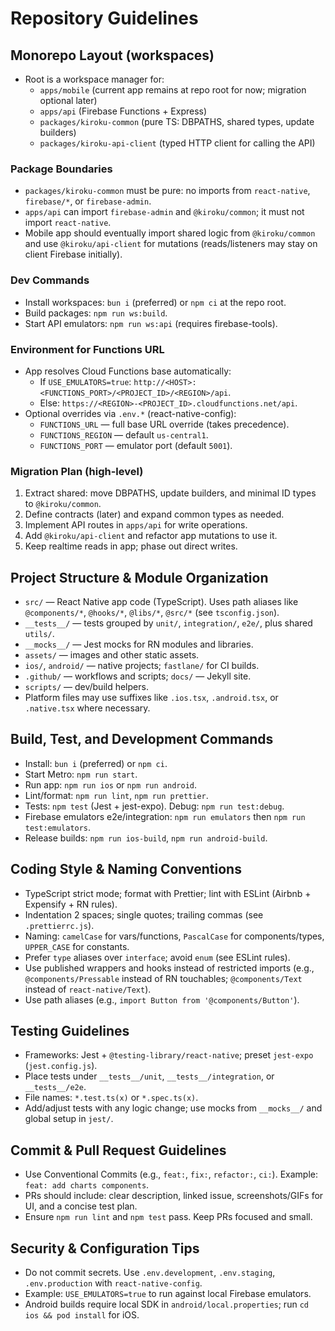 # Repository Guidelines

## Monorepo Layout (workspaces)
- Root is a workspace manager for:
  - `apps/mobile` (current app remains at repo root for now; migration optional later)
  - `apps/api` (Firebase Functions + Express)
  - `packages/kiroku-common` (pure TS: DBPATHS, shared types, update builders)
  - `packages/kiroku-api-client` (typed HTTP client for calling the API)

### Package Boundaries
- `packages/kiroku-common` must be pure: no imports from `react-native`, `firebase/*`, or `firebase-admin`.
- `apps/api` can import `firebase-admin` and `@kiroku/common`; it must not import `react-native`.
- Mobile app should eventually import shared logic from `@kiroku/common` and use `@kiroku/api-client` for mutations (reads/listeners may stay on client Firebase initially).

### Dev Commands
- Install workspaces: `bun i` (preferred) or `npm ci` at the repo root.
- Build packages: `npm run ws:build`.
- Start API emulators: `npm run ws:api` (requires firebase-tools).

### Environment for Functions URL
- App resolves Cloud Functions base automatically:
  - If `USE_EMULATORS=true`: `http://<HOST>:<FUNCTIONS_PORT>/<PROJECT_ID>/<REGION>/api`.
  - Else: `https://<REGION>-<PROJECT_ID>.cloudfunctions.net/api`.
- Optional overrides via `.env.*` (react-native-config):
  - `FUNCTIONS_URL` — full base URL override (takes precedence).
  - `FUNCTIONS_REGION` — default `us-central1`.
  - `FUNCTIONS_PORT` — emulator port (default `5001`).

### Migration Plan (high-level)
1) Extract shared: move DBPATHS, update builders, and minimal ID types to `@kiroku/common`.
2) Define contracts (later) and expand common types as needed.
3) Implement API routes in `apps/api` for write operations.
4) Add `@kiroku/api-client` and refactor app mutations to use it.
5) Keep realtime reads in app; phase out direct writes.

## Project Structure & Module Organization
- `src/` — React Native app code (TypeScript). Uses path aliases like `@components/*`, `@hooks/*`, `@libs/*`, `@src/*` (see `tsconfig.json`).
- `__tests__/` — tests grouped by `unit/`, `integration/`, `e2e/`, plus shared `utils/`.
- `__mocks__/` — Jest mocks for RN modules and libraries.
- `assets/` — images and other static assets.
- `ios/`, `android/` — native projects; `fastlane/` for CI builds.
- `.github/` — workflows and scripts; `docs/` — Jekyll site.
- `scripts/` — dev/build helpers.
- Platform files may use suffixes like `.ios.tsx`, `.android.tsx`, or `.native.tsx` where necessary.

## Build, Test, and Development Commands
- Install: `bun i` (preferred) or `npm ci`.
- Start Metro: `npm run start`.
- Run app: `npm run ios` or `npm run android`.
- Lint/format: `npm run lint`, `npm run prettier`.
- Tests: `npm test` (Jest + jest-expo). Debug: `npm run test:debug`.
- Firebase emulators e2e/integration: `npm run emulators` then `npm run test:emulators`.
- Release builds: `npm run ios-build`, `npm run android-build`.

## Coding Style & Naming Conventions
- TypeScript strict mode; format with Prettier; lint with ESLint (Airbnb + Expensify + RN rules).
- Indentation 2 spaces; single quotes; trailing commas (see `.prettierrc.js`).
- Naming: `camelCase` for vars/functions, `PascalCase` for components/types, `UPPER_CASE` for constants.
- Prefer `type` aliases over `interface`; avoid `enum` (see ESLint rules).
- Use published wrappers and hooks instead of restricted imports (e.g., `@components/Pressable` instead of RN touchables; `@components/Text` instead of `react-native/Text`).
- Use path aliases (e.g., `import Button from '@components/Button'`).

## Testing Guidelines
- Frameworks: Jest + `@testing-library/react-native`; preset `jest-expo` (`jest.config.js`).
- Place tests under `__tests__/unit`, `__tests__/integration`, or `__tests__/e2e`.
- File names: `*.test.ts(x)` or `*.spec.ts(x)`.
- Add/adjust tests with any logic change; use mocks from `__mocks__/` and global setup in `jest/`.

## Commit & Pull Request Guidelines
- Use Conventional Commits (e.g., `feat:`, `fix:`, `refactor:`, `ci:`). Example: `feat: add charts components`.
- PRs should include: clear description, linked issue, screenshots/GIFs for UI, and a concise test plan.
- Ensure `npm run lint` and `npm test` pass. Keep PRs focused and small.

## Security & Configuration Tips
- Do not commit secrets. Use `.env.development`, `.env.staging`, `.env.production` with `react-native-config`.
- Example: `USE_EMULATORS=true` to run against local Firebase emulators.
- Android builds require local SDK in `android/local.properties`; run `cd ios && pod install` for iOS.
